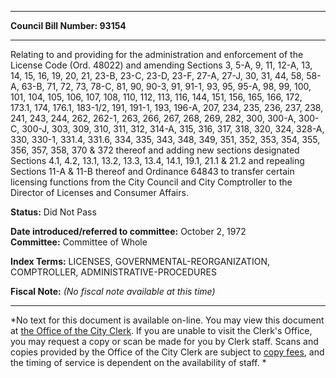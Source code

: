 * * * * *  
  
**Council Bill Number: [](#h0)[](#h2)93154**  
  
* * * * *  
  
Relating to and providing for the administration and enforcement of the License Code (Ord. 48022) and amending Sections 3, 5-A, 9, 11, 12-A, 13, 14, 15, 16, 19, 20, 21, 23-B, 23-C, 23-D, 23-F, 27-A, 27-J, 30, 31, 44, 58, 58-A, 63-B, 71, 72, 73, 78-C, 81, 90, 90-3, 91, 91-1, 93, 95, 95-A, 98, 99, 100, 101, 104, 105, 106, 107, 108, 110, 112, 113, 116, 144, 151, 156, 165, 166, 172, 173.1, 174, 176.1, 183-1/2, 191, 191-1, 193, 196-A, 207, 234, 235, 236, 237, 238, 241, 243, 244, 262, 262-1, 263, 266, 267, 268, 269, 282, 300, 300-A, 300-C, 300-J, 303, 309, 310, 311, 312, 314-A, 315, 316, 317, 318, 320, 324, 328-A, 330, 330-1, 331.4, 331.6, 334, 335, 343, 348, 349, 351, 352, 353, 354, 355, 356, 357, 358, 370 & 372 thereof and adding new sections designated Sections 4.1, 4.2, 13.1, 13.2, 13.3, 13.4, 14.1, 19.1, 21.1 & 21.2 and repealing Sections 11-A & 11-B thereof and Ordinance 64843 to transfer certain licensing functions from the City Council and City Comptroller to the Director of Licenses and Consumer Affairs.  
  
**Status:** Did Not Pass   
  
**Date introduced/referred to committee:** October 2, 1972   
**Committee:** Committee of Whole   
  
**Index Terms:** LICENSES, GOVERNMENTAL-REORGANIZATION, COMPTROLLER, ADMINISTRATIVE-PROCEDURES  
  
**Fiscal Note:** *(No fiscal note available at this time)*  
  
* * * * *  
  
*No text for this document is available on-line. You may view this document at [the Office of the City Clerk](http://www.seattle.gov/leg/clerk/contactUs.htm). If you are unable to visit the Clerk's Office, you may request a copy or scan be made for you by Clerk staff. Scans and copies provided by the Office of the City Clerk are subject to [copy fees](http://clerk.seattle.gov/~public/clerkfees.htm), and the timing of service is dependent on the availability of staff. *  
  
  
